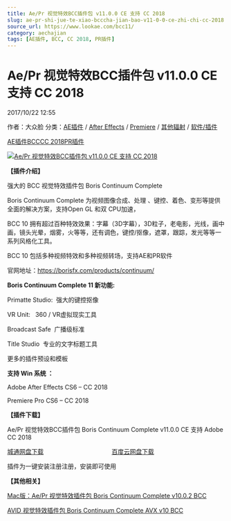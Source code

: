 ```yaml
---
title: Ae/Pr 视觉特效BCC插件包 v11.0.0 CE 支持 CC 2018
slug: ae-pr-shi-jue-te-xiao-bcccha-jian-bao-v11-0-0-ce-zhi-chi-cc-2018
source_url: https://www.lookae.com/bcc11/
category: aechajian
tags: [AE插件, BCC, CC 2018, PR插件]
---
```

# Ae/Pr 视觉特效BCC插件包 v11.0.0 CE 支持 CC 2018

2017/10/22 12:55

作者：大众脸
分类：[AE插件](https://www.lookae.com/after-effects/aechajian/) / [After Effects](https://www.lookae.com/after-effects/) / [Premiere](https://www.lookae.com/qitarjcj/premierezy/) / [其他辐射](https://www.lookae.com/others/) / [软件/插件](https://www.lookae.com/qitarjcj/)

[AE插件](https://www.lookae.com/tag/ae%e6%8f%92%e4%bb%b6/)[BCC](https://www.lookae.com/tag/bcc/)[CC 2018](https://www.lookae.com/tag/cc-2018/)[PR插件](https://www.lookae.com/tag/pr%e6%8f%92%e4%bb%b6/)

[![Ae/Pr 视觉特效BCC插件包 v11.0.0 CE 支持 CC 2018](https://www.lookae.com/wp-content/uploads/2017/10/BCC-11.jpg "Ae/Pr 视觉特效BCC插件包 v11.0.0 CE 支持 CC 2018-LookAE.com")](https://www.lookae.com/wp-content/uploads/2017/10/BCC-11.jpg)

**【插件介绍】**

强大的 BCC 视觉特效插件包 Boris Continuum Complete

Boris Continuum Complete 为视频图像合成、处理 、键控、着色、变形等提供全面的解决方案，支持Open GL 和双 CPU加速，

BCC 10 拥有超过百种特效效果：字幕（3D字幕），3D粒子，老电影，光线，画中画，镜头光晕，烟雾，火等等，还有调色，键控/抠像，遮罩，跟踪，发光等等一系列风格化工具。

BCC 10 包括多种视频特效和多种视频转场，支持AE和PR软件

官网地址：https://borisfx.com/products/continuum/

**Boris Continuum Complete 11 新功能:**

Primatte Studio:  强大的键控抠像

VR Unit:   360 / VR虚拟现实工具

Broadcast Safe  广播级标准

Title Studio  专业的文字标题工具

更多的插件预设和模板

**支持 Win 系统 ：**

Adobe After Effects CS6 – CC 2018

Premiere Pro CS6 – CC 2018

**【插件下载】**

Ae/Pr 视觉特效BCC插件包 Boris Continuum Complete v11.0.0 CE 支持 Adobe CC 2018

[城通网盘下载](https://www.pipipan.com/fs/680462-225319347)                                        [百度云网盘下载](https://pan.baidu.com/s/1dFlftnz)

插件为一键安装注册注册，安装即可使用

**【其他相关】**

[Mac版：Ae/Pr 视觉特效插件包 Boris Continuum Complete v10.0.2 BCC](https://www.lookae.com/macbcc1002/)

[AVID 视觉特效插件包 Boris Continuum Complete AVX v10 BCC](http://page62.400gb.com/file/128904812)
